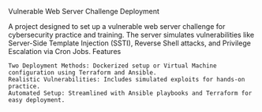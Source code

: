 Vulnerable Web Server Challenge Deployment

A project designed to set up a vulnerable web server challenge for cybersecurity practice and training. The server simulates vulnerabilities like Server-Side Template Injection (SSTI), Reverse Shell attacks, and Privilege Escalation via Cron Jobs.
Features

    Two Deployment Methods: Dockerized setup or Virtual Machine configuration using Terraform and Ansible.
    Realistic Vulnerabilities: Includes simulated exploits for hands-on practice.
    Automated Setup: Streamlined with Ansible playbooks and Terraform for easy deployment.
